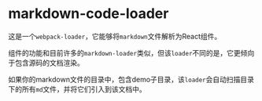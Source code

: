 # markdown-code-loader

这是一个`webpack-loader`，它能够将`markdown`文件解析为React组件。

组件的功能和目前许多的`markdown-loader`类似，但该`loader`不同的是，它更倾向于包含源码的文档渲染。

如果你的markdown文件的目录中，包含demo子目录，该`loader`会自动扫描目录下的所有`md`文件，并将它们引入到该文档中。